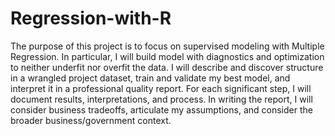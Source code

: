 # Regression-with-R
 The purpose of this project is to focus on supervised modeling with Multiple Regression. In particular, I will build model with diagnostics and optimization to neither underfit nor overfit the data. I will describe and discover structure in a wrangled project dataset, train and validate my best model, and interpret it in a professional quality report. For each significant step, I will document results, interpretations, and process. In writing the report, I will consider business tradeoffs, articulate my assumptions, and consider the broader business/government context.
